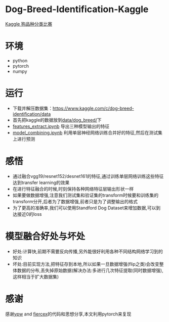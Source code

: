 # Dog-Breed-Identification-Kaggle

[Kaggle 狗品种分类比赛](https://www.kaggle.com/c/dog-breed-identification) 

# 环境
- python
- pytorch
- numpy

# 运行
- 下载并解压数据集：https://www.kaggle.com/c/dog-breed-identification/data
- 首先把kaggle的数据放到[data/dog_breed/](data/dog_breed)下
- [features_extract.ipynb](features_extract.ipynb) 导出三种模型输出的特征
- [model_combining.ipynb](model_combining.ipynb) 利用单层神经网络训练合并好的特征,然后在测试集上进行预测

# 感悟
- 通过融合vgg19/resnet152/desnet161的特征,通过训练单层网络训练这些特征达到transfer learning的效果
- 在进行特征融合的时候,时刻保持各种网络特征层输出形状一样
- 如果要做数据增强,注意我们测试集和验证集的transform时候要和训练集的transform分开,后者为了数据增强,前者只是为了调整输出的格式
- 为了更高的准确率,我们可以使用Standford Dog Dataset来增加数据,可以到达接近0的loss

# 模型融合好处与坏处
- 好处:计算快,前期不需要反向传播,另外能很好利用各种不同结构网络学习到的知识
- 坏处:目前实现方法,把特征存到本地,所以如果一旦数据增强(flip之类)会改变整体数据的分布,丢失掉原始数据(解决办法:多进行几次特征提取(同时数据增强),这样相当于扩大数据集)


# 感谢
感谢[ypw](https://github.com/ypwhs/DogBreed_gluon) and [fiercex](https://fiercex.github.io/post/gluon_kaggle/)的代码和思想分享,本文利用pytorch来复现


